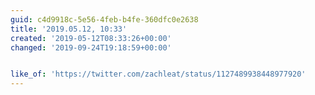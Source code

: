 ```yaml
---
guid: c4d9918c-5e56-4feb-b4fe-360dfc0e2638
title: '2019.05.12, 10:33'
created: '2019-05-12T08:33:26+00:00'
changed: '2019-09-24T19:18:59+00:00'


like_of: 'https://twitter.com/zachleat/status/1127489938448977920'
---
```


